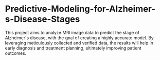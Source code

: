 # Predictive-Modeling-for-Alzheimer-s-Disease-Stages
This project aims to analyze MRI image data to predict the stage of Alzheimer's disease, with the goal of creating a highly accurate model. By leveraging meticulously collected and verified data, the results will help in early diagnosis and treatment planning, ultimately improving patient outcomes.
